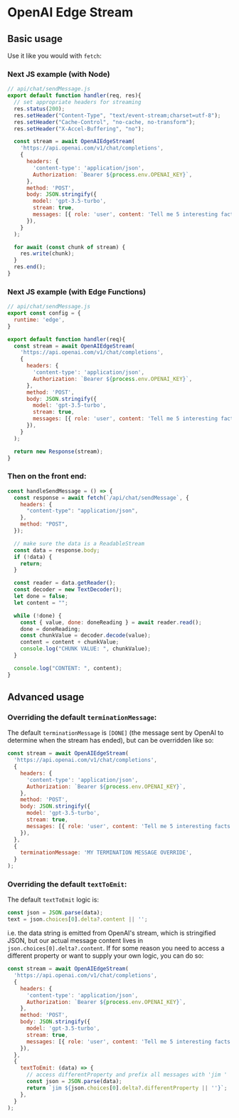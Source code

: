 # OpenAI Edge Stream

## Basic usage

Use it like you would with `fetch`:

### Next JS example (with Node)

```js
// api/chat/sendMessage.js
export default function handler(req, res){
  // set appropriate headers for streaming
  res.status(200);
  res.setHeader("Content-Type", "text/event-stream;charset=utf-8");
  res.setHeader("Cache-Control", "no-cache, no-transform");
  res.setHeader("X-Accel-Buffering", "no");

  const stream = await OpenAIEdgeStream(
    'https://api.openai.com/v1/chat/completions',
    {
      headers: {
        'content-type': 'application/json',
        Authorization: `Bearer ${process.env.OPENAI_KEY}`,
      },
      method: 'POST',
      body: JSON.stringify({
        model: 'gpt-3.5-turbo',
        stream: true,
        messages: [{ role: 'user', content: 'Tell me 5 interesting facts' }],
      }),
    }
  );

  for await (const chunk of stream) {
    res.write(chunk);
  }
  res.end();
}
```

### Next JS example (with Edge Functions)

```js
// api/chat/sendMessage.js
export const config = {
  runtime: 'edge',
}

export default function handler(req){
  const stream = await OpenAIEdgeStream(
    'https://api.openai.com/v1/chat/completions',
    {
      headers: {
        'content-type': 'application/json',
        Authorization: `Bearer ${process.env.OPENAI_KEY}`,
      },
      method: 'POST',
      body: JSON.stringify({
        model: 'gpt-3.5-turbo',
        stream: true,
        messages: [{ role: 'user', content: 'Tell me 5 interesting facts' }],
      }),
    }
  );

  return new Response(stream);
}
```

### Then on the front end:

```js
const handleSendMessage = () => {
  const response = await fetch(`/api/chat/sendMessage`, {
    headers: {
      "content-type": "application/json",
    },
    method: "POST",
  });

  // make sure the data is a ReadableStream
  const data = response.body;
  if (!data) {
    return;
  }

  const reader = data.getReader();
  const decoder = new TextDecoder();
  let done = false;
  let content = "";

  while (!done) {
    const { value, done: doneReading } = await reader.read();
    done = doneReading;
    const chunkValue = decoder.decode(value);
    content = content + chunkValue;
    console.log("CHUNK VALUE: ", chunkValue);
  }

  console.log("CONTENT: ", content);
}
```

## Advanced usage

### Overriding the default `terminationMessage`:

The default `terminationMessage` is `[DONE]` (the message sent by OpenAI to determine when the stream has ended), but can be overridden like so:

```js
const stream = await OpenAIEdgeStream(
  'https://api.openai.com/v1/chat/completions',
  {
    headers: {
      'content-type': 'application/json',
      Authorization: `Bearer ${process.env.OPENAI_KEY}`,
    },
    method: 'POST',
    body: JSON.stringify({
      model: 'gpt-3.5-turbo',
      stream: true,
      messages: [{ role: 'user', content: 'Tell me 5 interesting facts' }],
    }),
  },
  {
    terminationMessage: 'MY TERMINATION MESSAGE OVERRIDE',
  }
);
```

### Overriding the default `textToEmit`:

The default `textToEmit` logic is:

```js
const json = JSON.parse(data);
text = json.choices[0].delta?.content || '';
```

i.e. the data string is emitted from OpenAI's stream, which is stringified JSON, but our actual message content lives in `json.choices[0].delta?.content`. If for some reason you need to access a different property or want to supply your own logic, you can do so:

```js
const stream = await OpenAIEdgeStream(
  'https://api.openai.com/v1/chat/completions',
  {
    headers: {
      'content-type': 'application/json',
      Authorization: `Bearer ${process.env.OPENAI_KEY}`,
    },
    method: 'POST',
    body: JSON.stringify({
      model: 'gpt-3.5-turbo',
      stream: true,
      messages: [{ role: 'user', content: 'Tell me 5 interesting facts' }],
    }),
  },
  {
    textToEmit: (data) => {
      // access differentProperty and prefix all messages with 'jim '
      const json = JSON.parse(data);
      return `jim ${json.choices[0].delta?.differentProperty || ''}`;
    },
  }
);
```
